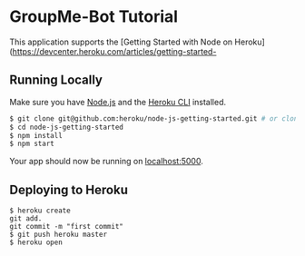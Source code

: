 # GroupMe-Bot Tutorial

This application supports the [Getting Started with Node on Heroku](https://devcenter.heroku.com/articles/getting-started-

## Running Locally

Make sure you have [Node.js](http://nodejs.org/) and the [Heroku CLI](https://cli.heroku.com/) installed.

```sh
$ git clone git@github.com:heroku/node-js-getting-started.git # or clone your own fork
$ cd node-js-getting-started
$ npm install
$ npm start
```

Your app should now be running on [localhost:5000](http://localhost:5000/).

## Deploying to Heroku

```
$ heroku create
git add.
git commit -m "first commit"
$ git push heroku master
$ heroku open
```
